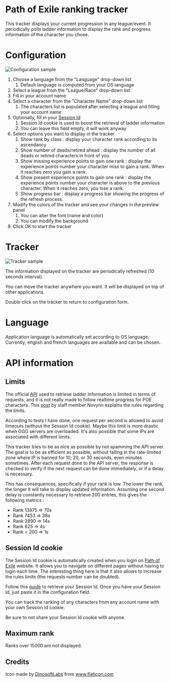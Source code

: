 # Path of Exile ranking tracker #

This tracker displays your current progression in any league/event.
It periodically polls ladder information to display the rank and progress information of the character you chose.

# Configuration #

![Configuration sample](https://i.imgur.com/ErYUusM.png)

1. Choose a language from the "Language" drop-down list
   1. Default language is computed from your OS language
2. Select a league from the "League/Race" drop-down list
2. Fill in your account name
3. Select a character from the "Character Name" drop-down list
   1. The characters list is populated after selecting a league and filling your account name
4. Optionally, fill in your [Session Id](#session-id-cookie "Goto Session Id information")
   1. Session Id cookie is used to boost the retrieval of ladder information
   2. You can leave this field empty, it will work anyway
5. Select options you want to display in the tracker
   1. Show rank by class : display your character rank according to its ascendancy
   2. Show number of deads/retired ahead : display the number of all deads or retired characters in front of you.
   3. Show missing experience points to gain one rank : display the experience points number your character miss to gain a rank. When it reaches zero you gain a rank.
   4. Show present experience points to gain one rank : display the experience points number your character is above to the previous character. When it reaches zero, you lose a rank.
   5. Show progress bar : display a progress bar showing the progress of the refresh process.
6. Modify the colors of the tracker and see your changes in the preview panel
   1. You can alter the font (name and color)
   2. You can modify the background
7. Click OK to start the tracker


# Tracker #

![Tracker sample](https://i.imgur.com/YTme2bc.png)

The information displayed on the tracker are periodically refreshed (10 seconds interval).

You can move the tracker anywhere you want. It will be displayed on top of other applications.

Double click on the tracker to return to configuration form.

# Language #

Application language is automatically set according to OS language.
Currently, english and french languages are available and can be chosen.

# API information #

## Limits ##
The official [API](https://www.pathofexile.com/developer/docs/api) used to retrieve ladder information is limited in terms of requests, and it is not really made to follow realtime progress for POE characters.
This [post](https://www.pathofexile.com/forum/view-thread/2079853/filter-account-type/staff) by staff member Novynn explains the rules regarding the limits.

According to tests I have done, one request per second is allowed to avoid timeouts (without the Session Id cookie). Maybe this limit is more drastic when GGG servers are overloaded.
It's also possible that some IPs are associated with different limits.

This tracker tries to be as nice as possible by not spamming the API server. The goal is to be as efficient as possible, without falling in the rate-limited zone where IP is banned for 10, 20, or 30 seconds, even minutes sometimes.
After each request done to the API server, the response is checked to verify if the next request can be done immediately, or if a delay is necessary.

This has consequences, specifically if your rank is low. The lower the rank, the longer it will take to display updated information.
Assuming one second delay is constantly necessary to retrieve 200 entries, this gives the following metrics :
* Rank 13875 => 70s
* Rank 7453  => 38s
* Rank 2890  => 14s
* Rank 625   => 4s
* Rank < 200 => 1s

## Session Id cookie ##

The Session Id cookie is automatically created when you login on [Path of Exile](https://www.pathofexile.com) website.
It allows you to navigate on different pages without having to login each time.
The interesting thing here is that it also allows to increase the rules limits (the requests number can be doubled).

Follow this [guide](https://github.com/Stickymaddness/Procurement/wiki/SessionID) to retrieve your Session Id.
Once you have your Session Id, just paste it in the configuration field.

You can track the ranking of any characters from any account name with your own Session Id cookie.

Be sure to not share your Session Id cookie with anyone.

## Maximum rank ##

Ranks over 15000 are not displayed.

## Credits ##

Icon made by [DinosoftLabs](https://www.flaticon.com/authors/dinosoftlabs) from www.flaticon.com 
